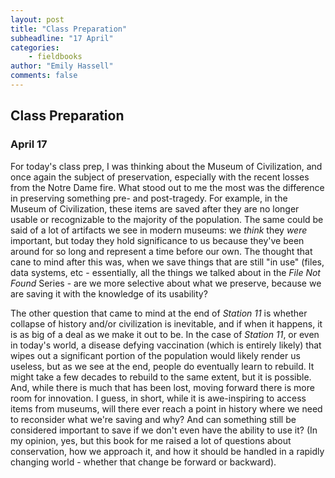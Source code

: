 ```yaml
---
layout: post
title: "Class Preparation"
subheadline: "17 April"
categories:
    - fieldbooks
author: "Emily Hassell"
comments: false
---
```


## Class Preparation
### April 17

For today's class prep, I was thinking about the Museum of Civilization, and once again the subject of preservation, especially with the recent losses from the Notre Dame fire. What stood out to me the most was the difference in preserving something pre- and post-tragedy. For example, in the Museum of Civilization, these items are saved after they are no longer usable or recognizable to the majority of the population. The same could be said of a lot of artifacts we see in modern museums: we _think_ they _were_ important, but today they hold significance to us because they've been around for so long and represent a time before our own. The thought that cane to mind after this was, when we save things that are still "in use" (files, data systems, etc - essentially, all the things we talked about in the _File Not Found_ Series - are we more selective about what we preserve, because we are saving it with the knowledge of its usability? 

The other question that came to mind at the end of _Station 11_ is whether collapse of history and/or civilization is inevitable, and if when it happens, it is as big of a deal as we make it out to be. In the case of _Station 11_, or even in today's world, a disease defying vaccination (which is entirely likely) that wipes out a significant portion of the population would likely render us useless, but as we see at the end, people do eventually learn to rebuild. It might take a few decades to rebuild to the same extent, but it is possible. And, while there is much that has been lost, moving forward there is more room for innovation. I guess, in short, while it is awe-inspiring to access items from museums, will there ever reach a point in history where we need to reconsider what we're saving and why? And can something still be considered important to save if we don't even have the ability to use it? (In my opinion, yes, but this book for me raised a lot of questions about conservation, how we approach it, and how it should be handled in a rapidly changing world - whether that change be forward or backward). 